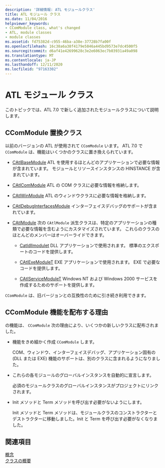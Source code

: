 ```yaml
---
description: '詳細情報: ATL モジュールクラス'
title: ATL モジュール クラス
ms.date: 11/04/2016
helpviewer_keywords:
- CComModule class, what's changed
- ATL, module classes
- module classes
ms.assetid: fd75382d-c955-46ba-a38e-37728b7fa00f
ms.openlocfilehash: 16c38a6a38f4179e5846a445bd9573e7dc4500f5
ms.sourcegitcommit: d6af41e42699628c3e2e6063ec7b03931a49a098
ms.translationtype: MT
ms.contentlocale: ja-JP
ms.lasthandoff: 12/11/2020
ms.locfileid: "97163302"
---
```

# <a name="atl-module-classes"></a>ATL モジュール クラス

このトピックでは、ATL 7.0 で新しく追加されたモジュールクラスについて説明します。

## <a name="ccommodule-replacement-classes"></a>CComModule 置換クラス

以前のバージョンの ATL が使用されて `CComModule` います。 ATL 7.0 で `CComModule` は、機能はいくつかのクラスに置き換えられています。

- [CAtlBaseModule](../atl/reference/catlbasemodule-class.md) ATL を使用するほとんどのアプリケーションで必要な情報が含まれています。 モジュールとリソースインスタンスの HINSTANCE が含まれています。

- [CAtlComModule](../atl/reference/catlcommodule-class.md) ATL の COM クラスに必要な情報を格納します。

- [CAtlWinModule](../atl/reference/catlwinmodule-class.md) ATL のウィンドウクラスに必要な情報を格納します。

- [CAtlDebugInterfacesModule](../atl/reference/catldebuginterfacesmodule-class.md) インターフェイスデバッグのサポートが含まれています。

- [CAtlModule](../atl/reference/catlmodule-class.md) 次の `CAtlModule` 派生クラスは、特定のアプリケーションの種類で必要な情報を含むようにカスタマイズされています。 これらのクラスのほとんどのメンバーはオーバーライドできます。

  - [Catldllmodulet](../atl/reference/catldllmodulet-class.md) DLL アプリケーションで使用されます。 標準のエクスポートのコードを提供します。

  - [CAtlExeModuleT](../atl/reference/catlexemodulet-class.md) EXE アプリケーションで使用されます。 EXE で必要なコードを提供します。

  - [CAtlServiceModuleT](../atl/reference/catlservicemodulet-class.md) Windows NT および Windows 2000 サービスを作成するためのサポートを提供します。

`CComModule` は、旧バージョンとの互換性のために引き続き利用できます。

## <a name="reasons-for-distributing-ccommodule-functionality"></a>CComModule 機能を配布する理由

の機能は、 `CComModule` 次の理由により、いくつかの新しいクラスに配布されました。

- 機能をきめ細かく作成 `CComModule` します。

   COM、ウィンドウ、インターフェイスデバッグ、アプリケーション固有の (DLL または EXE) 機能のサポートは、別のクラスに含まれるようになりました。

- これらの各モジュールのグローバルインスタンスを自動的に宣言します。

   必須のモジュールクラスのグローバルインスタンスがプロジェクトにリンクされます。

- Init メソッドと Term メソッドを呼び出す必要がないようにします。

   Init メソッドと Term メソッドは、モジュールクラスのコンストラクターとデストラクターに移動しました。Init と Term を呼び出す必要がなくなりました。

## <a name="see-also"></a>関連項目

[概念](../atl/active-template-library-atl-concepts.md)<br/>
[クラスの概要](../atl/atl-class-overview.md)
